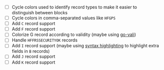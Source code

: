 * [ ] Cycle colors used to identify record types to make it easier to distinguish between blocks
* [ ] Cycle colors in comma-separated values like `HFGPS`
* [ ] Add `C` record support
* [ ] Add `F` record support
* [ ] Colorize G record according to validity (maybe using [go-vali](https://github.com/twpayne/go-vali))
* [ ] Handle `HFFRSSECURITYOK` records
* [ ] Add `I` record support (maybe using [syntax highlighting](https://code.visualstudio.com/api/language-extensions/semantic-highlight-guide) to highlight extra fields in `B` records)
* [ ] Add `J` record support
* [ ] Add `K` record support